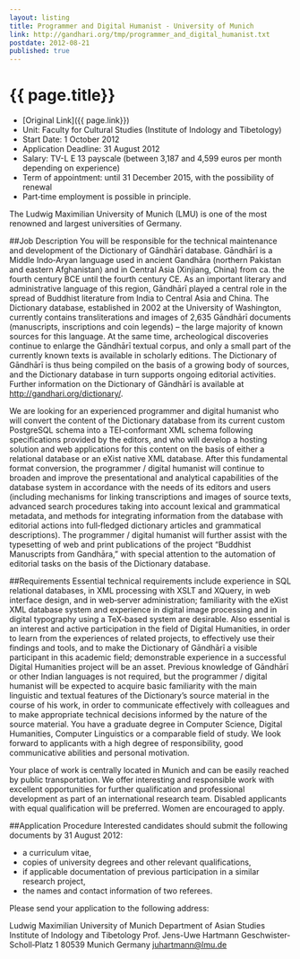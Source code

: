 ```yaml
---
layout: listing
title: Programmer and Digital Humanist - University of Munich
link: http://gandhari.org/tmp/programmer_and_digital_humanist.txt
postdate: 2012-08-21
published: true
---
```


# {{ page.title}}

* [Original Link]({{ page.link}})
* Unit: Faculty for Cultural Studies (Institute of Indology and Tibetology)
* Start Date: 1 October 2012
* Application Deadline: 31 August 2012
* Salary: TV-L E 13 payscale (between 3,187 and 4,599 euros per month depending on experience)
* Term of appointment: until 31 December 2015, with the possibility of renewal
* Part‐time employment is possible in principle.

The Ludwig Maximilian University of Munich (LMU) is one of the
most renowned and largest universities of Germany.

##Job Description
You will be responsible for the technical maintenance and development of the Dictionary of Gāndhārī database. Gāndhārī is a Middle Indo‐Aryan language used in ancient Gandhāra (northern Pakistan and eastern Afghanistan) and in Central Asia (Xinjiang, China) from ca. the fourth century BCE until the fourth century CE. As an important literary and administrative language of this region, Gāndhārī played a central role in the spread of Buddhist literature from India to Central Asia and China. The Dictionary database, established in 2002 at the University of Washington, currently contains transliterations and images of 2,635 Gāndhārī documents (manuscripts, inscriptions and coin legends) – the large majority of known sources for this language. At the same time, archeological discoveries continue to enlarge the Gāndhārī textual corpus, and only a small part of the currently known texts is available in scholarly editions. The Dictionary of Gāndhārī is thus being compiled on the basis of a growing body of sources, and the Dictionary database in turn supports ongoing editorial activities. Further information on the Dictionary of Gāndhārī is available at http://gandhari.org/dictionary/.

We are looking for an experienced programmer and digital humanist who will convert the content of the Dictionary database from its current custom PostgreSQL schema into a TEI‐conformant XML schema following specifications provided by the editors, and who will develop a hosting solution and web applications for this content on the basis of either a relational database or an eXist native XML database. After this fundamental format conversion, the programmer / digital humanist will continue to broaden and improve the presentational and analytical capabilities of the database system in accordance with the needs of its editors and users (including mechanisms for linking transcriptions and images of source texts, advanced search procedures taking into account lexical and grammatical metadata, and methods for integrating information from the database with editorial actions into full‐fledged dictionary articles and grammatical descriptions). The programmer / digital humanist will further assist with the typesetting of web and print publications of the project “Buddhist Manuscripts from Gandhāra,” with special attention to the automation of editorial tasks on the basis of the Dictionary database.

##Requirements
Essential technical requirements include experience in SQL relational databases, in XML processing with XSLT and XQuery, in web interface design, and in web‐server administration; familiarity with the eXist XML database system and experience in digital image processing and in digital typography using a TeX‐based system are desirable. Also essential is an interest and active participation in the field of Digital Humanities, in order to learn from the experiences of related projects, to effectively use their findings and tools, and to make the Dictionary of Gāndhārī a visible participant in this academic field; demonstrable experience in a successful Digital Humanities project will be an asset. Previous knowledge of Gāndhārī or other Indian languages is not required, but the programmer / digital humanist will be expected to acquire basic familiarity with the main linguistic and textual features of the Dictionary’s source material in the course of his work, in order to communicate effectively with colleagues and to make appropriate technical decisions informed by the nature of the source material. You have a graduate degree in Computer Science, Digital Humanities, Computer Linguistics or a comparable field of study. We look forward to applicants with a high degree of responsibility, good communicative abilities and personal motivation.

Your place of work is centrally located in Munich and can be easily reached by public transportation. We offer interesting and responsible work with excellent opportunities for further qualification and professional development as part of an international research team. Disabled applicants with equal qualification will be preferred. Women are encouraged to apply.

##Application Procedure
Interested candidates should submit the following documents by 31
August 2012:
* a curriculum vitae,
* copies of university degrees and other relevant qualifications,
* if applicable documentation of previous participation in a similar research project,
* the names and contact information of two referees.

Please send your application to the following address:

Ludwig Maximilian University of Munich
Department of Asian Studies
Institute of Indology and Tibetology
Prof. Jens-Uwe Hartmann
Geschwister‐Scholl‐Platz 1
80539 Munich
Germany
juhartmann@lmu.de
